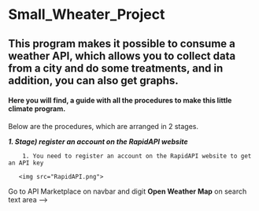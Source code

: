 # Small_Wheater_Project
## This program makes it possible to consume a weather API, which allows you to collect data from a city and do some treatments, and in addition, you can also get graphs.

#### Here you will find, a guide with all the procedures to make this little climate program. 

Below are the procedures, which are arranged in 2 stages.

***1\. Stage) register an account on the RapidAPI website***
````
    1. You need to register an account on the RapidAPI website to get an API key

   <img src="RapidAPI.png">
````
Go to API Marketplace on navbar and digit **Open Weather Map** on search text area -->  




